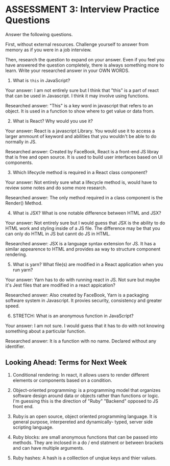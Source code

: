 # ASSESSMENT 3: Interview Practice Questions

Answer the following questions.

First, without external resources. Challenge yourself to answer from memory as if you were in a job interview.

Then, research the question to expand on your answer. Even if you feel you have answered the question completely, there is always something more to learn. Write your researched answer in your OWN WORDS.


1. What is `this` in JavaScript?

  Your answer: I am not entirely sure but I think that "this" is a part of react that can be used in Javascript. I think it may involve using functions. 

  Researched answer: "This" is a key word in javascript that refers to an object. It is used in a function to show where to get value or data from. 



2. What is React? Why would you use it?

  Your answer: React is a javascript Library. You would use it to access a larger ammount of keyword and abilities that you wouldn't be able to do normally in JS.

  Researched answer: Created by FaceBook, React is a front-end JS libray that is free and open source. It is used to build user interfaces based on UI components.



3. Which lifecycle method is required in a React class component?

  Your answer: Not entirely sure what a lifecycle method is, would have to review some notes and do some more research. 

  Researched answer: The only method required in a class component is the Render() Method.



4. What is JSX? What is one notable difference between HTML and JSX?

  Your answer: Not entirely sure but I would guess that JSX is the ability to do HTML work and styling inside of a JS file. The difference may be that you can only do HTML in JS but cannt do JS in HTML.

  Researched answer: JSX is a language syntax extension for JS. It has a similar appearence to HTML and provides aa way to structure component rendering. 



5. What is yarn? What file(s) are modified in a React application when you run yarn?

  Your answer: Yarn has to do with running react in JS. Not sure but maybe it's Jest files that are modified in a react appication?

  Researched answer: Also created by FaceBook, Yarn is a packaging software system in Javascript. It provies security, consistency and greater speed. 



6. STRETCH: What is an anonymous function in JavaScript?

  Your answer: I am not sure. I would guess that it has to do with not knowing something about a particular function.

  Researched answer: It is a function with no name. Declared without any identifier.


## Looking Ahead: Terms for Next Week

1. Conditional rendering: In react, it allows users to render different elements or components based on a condition. 

2. Object-oriented programming: is a programming model that organizes software design around data or objects rather than functions or logic. I'm guessing this is the direction of "Ruby" "Backend" opposed to JS front end.

3. Ruby:is an open source, object oriented programming language. It is general purpose, interpereted and dynamically- typed, server side scripting language.

4. Ruby blocks: are small anonymous functions that can be passed into methods. They are inclosed in a do / end statment or between brackets and can have multiple arguments.

5. Ruby hashes: A hash is a colllection of unqiue keys and thier values. 

